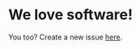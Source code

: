 # We love software!

You too? Create a new issue [here](https://github.com/we-love-software/we-love-software/issues/new).
